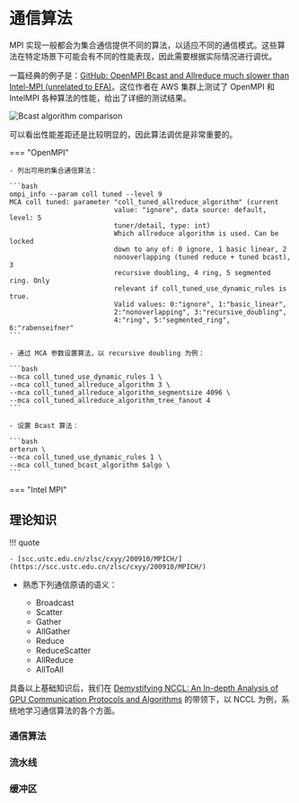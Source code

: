 # 通信算法

MPI 实现一般都会为集合通信提供不同的算法，以适应不同的通信模式。这些算法在特定场景下可能会有不同的性能表现，因此需要根据实际情况进行调优。

一篇经典的例子是：[GitHub: OpenMPI Bcast and Allreduce much slower than Intel-MPI (unrelated to EFA)](https://github.com/aws/aws-parallelcluster/issues/1436)。这位作者在 AWS 集群上测试了 OpenMPI 和 IntelMPI 各种算法的性能，给出了详细的测试结果。

![Bcast algorithm comparison](https://user-images.githubusercontent.com/25473287/68506534-d4827e00-0237-11ea-8d04-e6b1836d96b8.png)

可以看出性能差距还是比较明显的，因此算法调优是非常重要的。

=== "OpenMPI"

    - 列出可用的集合通信算法：

    ```bash
    ompi_info --param coll tuned --level 9
    MCA coll tuned: parameter "coll_tuned_allreduce_algorithm" (current
                              value: "ignore", data source: default, level: 5
                              tuner/detail, type: int)
                              Which allreduce algorithm is used. Can be locked
                              down to any of: 0 ignore, 1 basic linear, 2
                              nonoverlapping (tuned reduce + tuned bcast), 3
                              recursive doubling, 4 ring, 5 segmented ring. Only
                              relevant if coll_tuned_use_dynamic_rules is true.
                              Valid values: 0:"ignore", 1:"basic_linear",
                              2:"nonoverlapping", 3:"recursive_doubling",
                              4:"ring", 5:"segmented_ring", 6:"rabenseifner"
    ```

    - 通过 MCA 参数设置算法，以 recursive doubling 为例：

    ```bash
    --mca coll_tuned_use_dynamic_rules 1 \
    --mca coll_tuned_allreduce_algorithm 3 \
    --mca coll_tuned_allreduce_algorithm_segmentsize 4096 \
    --mca coll_tuned_allreduce_algorithm_tree_fanout 4
    ```

    - 设置 Bcast 算法：

    ```bash
    orterun \
    --mca coll_tuned_use_dynamic_rules 1 \
    --mca coll_tuned_bcast_algorithm $algo \
    ```

=== "Intel MPI"

## 理论知识

!!! quote

    - [scc.ustc.edu.cn/zlsc/cxyy/200910/MPICH/](https://scc.ustc.edu.cn/zlsc/cxyy/200910/MPICH/)

- 熟悉下列通信原语的语义：

    - Broadcast
    - Scatter
    - Gather
    - AllGather
    - Reduce
    - ReduceScatter
    - AllReduce
    - AllToAll

具备以上基础知识后，我们在 [Demystifying NCCL: An In-depth Analysis of GPU Communication Protocols and Algorithms](https://arxiv.org/html/2507.04786v2) 的带领下，以 NCCL 为例，系统地学习通信算法的各个方面。



### 通信算法


### 流水线

### 缓冲区



